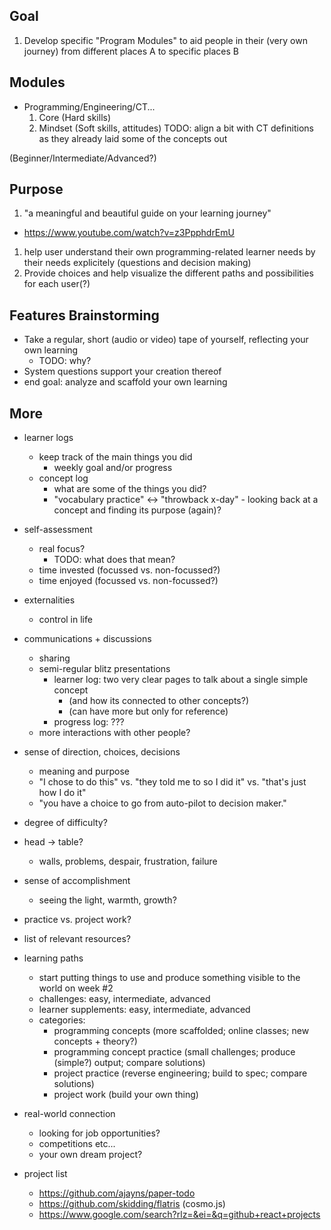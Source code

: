 ## Goal
1. Develop specific "Program Modules" to aid people in their (very own journey) from different places A to specific places B

## Modules
* Programming/Engineering/CT...
  1. Core (Hard skills)
  1. Mindset (Soft skills, attitudes)
  TODO: align a bit with CT definitions as they already laid some of the concepts out

(Beginner/Intermediate/Advanced?)


## Purpose
1. "a meaningful and beautiful guide on your learning journey"
  * https://www.youtube.com/watch?v=z3PpphdrEmU
1. help user understand their own programming-related learner needs by their needs explicitely (questions and decision making)
1. Provide choices and help visualize the different paths and possibilities for each user(?)

## Features Brainstorming
* Take a regular, short (audio or video) tape of yourself, reflecting your own learning
  * TODO: why?
* System questions support your creation thereof
* end goal: analyze and scaffold your own learning



## More
* learner logs
  * keep track of the main things you did
    * weekly goal and/or progress
  * concept log
    * what are some of the things you did?
    * "vocabulary practice" <-> "throwback x-day" - looking back at a concept and finding its purpose (again)?

* self-assessment
  * real focus?
    * TODO: what does that mean?
  * time invested (focussed vs. non-focussed?)
  * time enjoyed (focussed vs. non-focussed?)

* externalities
  * control in life

* communications + discussions
  * sharing
  * semi-regular blitz presentations
    * learner log: two very clear pages to talk about a single simple concept
      * (and how its connected to other concepts?)
      * (can have more but only for reference)
    * progress log: ???
  * more interactions with other people?


* sense of direction, choices, decisions
  * meaning and purpose
  * "I chose to do this" vs. "they told me to so I did it" vs. "that's just how I do it"
  * "you have a choice to go from auto-pilot to decision maker."

* degree of difficulty?
* head -> table?
  * walls, problems, despair, frustration, failure
* sense of accomplishment
  * seeing the light, warmth, growth?

* practice vs. project work?
* list of relevant resources?

* learning paths
  * start putting things to use and produce something visible to the world on week #2
  * challenges: easy, intermediate, advanced
  * learner supplements: easy, intermediate, advanced
  * categories:
    * programming concepts (more scaffolded; online classes; new concepts + theory?)
    * programming concept practice (small challenges; produce (simple?) output; compare solutions)
    * project practice (reverse engineering; build to spec; compare solutions)
    * project work (build your own thing)

* real-world connection
  * looking for job opportunities?
  * competitions etc...
  * your own dream project?

* project list
  * https://github.com/ajayns/paper-todo
  * https://github.com/skidding/flatris (cosmo.js)
  * https://www.google.com/search?rlz=&ei=&q=github+react+projects
